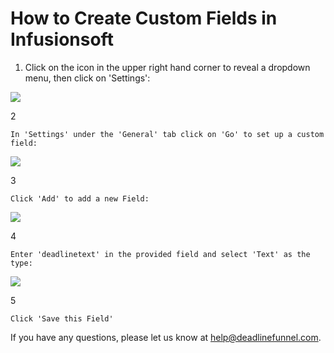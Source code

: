 # How to Create Custom Fields in Infusionsoft

1. Click on the icon in the upper right hand corner to reveal a dropdown menu, then click on 'Settings':

![](https://d33v4339jhl8k0.cloudfront.net/docs/assets/53974d6ce4b0c76107b109d1/images/57218fea9033600cce435d6c/file-JY53eJyrOf.jpg)

2

```text
In 'Settings' under the 'General' tab click on 'Go' to set up a custom field: 
```

![](https://d33v4339jhl8k0.cloudfront.net/docs/assets/53974d6ce4b0c76107b109d1/images/57219012c6979178c212abef/file-oROzkwPZhR.jpg)

3

```text
Click 'Add' to add a new Field:
```

![](https://d33v4339jhl8k0.cloudfront.net/docs/assets/53974d6ce4b0c76107b109d1/images/5721901bc6979178c212abf0/file-4rBpSsfpt7.jpg)

4

```text
Enter 'deadlinetext' in the provided field and select 'Text' as the type:
```

![](https://d33v4339jhl8k0.cloudfront.net/docs/assets/53974d6ce4b0c76107b109d1/images/572190219033600cce435d6d/file-8bKv2FcFmu.jpg)

5

```text
Click 'Save this Field'
```

If you have any questions, please let us know at [help@deadlinefunnel.com](mailto:mailto:help@deadlinefunnel.com).

